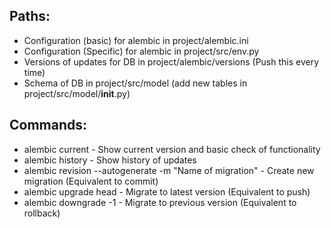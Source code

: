 
## Paths:
* Configuration (basic) for alembic in project/alembic.ini
* Configuration (Specific) for alembic in project/src/env.py
* Versions of updates for DB in project/alembic/versions (Push this every time)
* Schema of DB in project/src/model (add new tables in project/src/model/__init__.py)

## Commands:
* alembic current - Show current version and basic check of functionality
* alembic history - Show history of updates
* alembic revision --autogenerate -m "Name of migration" - Create new migration (Equivalent to commit)
* alembic upgrade head - Migrate to latest version (Equivalent to push)
* alembic downgrade -1 - Migrate to previous version (Equivalent to rollback)